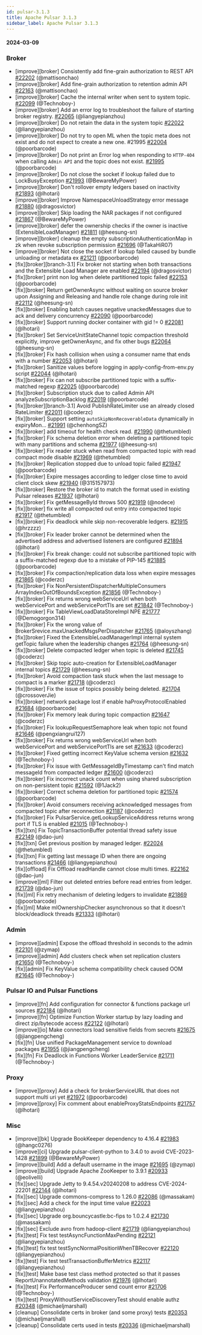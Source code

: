 ```yaml
---
id: pulsar-3.1.3
title: Apache Pulsar 3.1.3
sidebar_label: Apache Pulsar 3.1.3
---
```


#### 2024-03-09

### Broker

- [improve][broker] Consistently add fine-grain authorization to REST API [#22202](https://github.com/apache/pulsar/pull/22202) (@mattisonchao)
- [improve][broker] Add fine-grain authorization to retention admin API [#22163](https://github.com/apache/pulsar/pull/22163) (@mattisonchao)
- [improve][broker] Cache the internal writer when sent to system topic. [#22099](https://github.com/apache/pulsar/pull/22099) (@Technoboy-)
- [improve][broker] Add an error log to troubleshoot the failure of starting broker registry. [#22065](https://github.com/apache/pulsar/pull/22065) (@liangyepianzhou)
- [improve][broker] Do not retain the data in the system topic [#22022](https://github.com/apache/pulsar/pull/22022) (@liangyepianzhou)
- [improve][broker] Do not try to open ML when the topic meta does not exist and do not expect to create a new one. #21995 [#22004](https://github.com/apache/pulsar/pull/22004) (@poorbarcode)
- [improve][broker] Do not print an Error log when responding to `HTTP-404` when calling `Admin API` and the topic does not exist. [#21995](https://github.com/apache/pulsar/pull/21995) (@poorbarcode)
- [improve][broker] Do not close the socket if lookup failed due to LockBusyException [#21993](https://github.com/apache/pulsar/pull/21993) (@BewareMyPower)
- [improve][broker] Don't rollover empty ledgers based on inactivity [#21893](https://github.com/apache/pulsar/pull/21893) (@lhotari)
- [improve][broker] Improve NamespaceUnloadStrategy error message [#21880](https://github.com/apache/pulsar/pull/21880) (@dragosvictor)
- [improve][broker] Skip loading the NAR packages if not configured [#21867](https://github.com/apache/pulsar/pull/21867) (@BewareMyPower)
- [improve][broker] defer the ownership checks if the owner is inactive (ExtensibleLoadManager) [#21811](https://github.com/apache/pulsar/pull/21811) (@heesung-sn)
- [improve][broker] cleanup the empty subscriptionAuthenticationMap in zk when revoke subscription permission [#21696](https://github.com/apache/pulsar/pull/21696) (@TakaHiR07)
- [improve][broker] Not close the socket if lookup failed caused by bundle unloading or metadata ex [#21211](https://github.com/apache/pulsar/pull/21211) (@poorbarcode)
- [fix][broker][branch-3.1] Fix broker not starting when both transactions and the Extensible Load Manager are enabled [#22194](https://github.com/apache/pulsar/pull/22194) (@dragosvictor)
- [fix][broker] print non log when delete partitioned topic failed [#22153](https://github.com/apache/pulsar/pull/22153) (@poorbarcode)
- [fix][broker] Return getOwnerAsync without waiting on source broker upon Assigning and Releasing and handle role change during role init [#22112](https://github.com/apache/pulsar/pull/22112) (@heesung-sn)
- [fix][broker] Enabling batch causes negative unackedMessages due to ack and delivery concurrency [#22090](https://github.com/apache/pulsar/pull/22090) (@poorbarcode)
- [fix][broker] Support running docker container with gid != 0 [#22081](https://github.com/apache/pulsar/pull/22081) (@lhotari)
- [fix][broker] Set ServiceUnitStateChannel topic compaction threshold explicitly, improve getOwnerAsync, and fix other bugs [#22064](https://github.com/apache/pulsar/pull/22064) (@heesung-sn)
- [fix][broker] Fix hash collision when using a consumer name that ends with a number [#22053](https://github.com/apache/pulsar/pull/22053) (@lhotari)
- [fix][broker] Sanitize values before logging in apply-config-from-env.py script [#22044](https://github.com/apache/pulsar/pull/22044) (@lhotari)
- [fix][broker] Fix can not subscribe partitioned topic with a suffix-matched regexp [#22025](https://github.com/apache/pulsar/pull/22025) (@poorbarcode)
- [fix][broker] Subscription stuck due to called Admin API analyzeSubscriptionBacklog [#22019](https://github.com/apache/pulsar/pull/22019) (@poorbarcode)
- [fix][broker][branch-3.1] Avoid PublishRateLimiter use an already closed RateLimiter [#22011](https://github.com/apache/pulsar/pull/22011) (@coderzc)
- [fix][broker] Support setting `autoSkipNonRecoverableData` dynamically in expiryMon… [#21991](https://github.com/apache/pulsar/pull/21991) (@chenhongSZ)
- [fix][broker] add timeout for health check read. [#21990](https://github.com/apache/pulsar/pull/21990) (@thetumbled)
- [fix][broker] Fix schema deletion error when deleting a partitioned topic with many partitions and schema [#21977](https://github.com/apache/pulsar/pull/21977) (@heesung-sn)
- [fix][broker] Fix reader stuck when read from compacted topic with read compact mode disable [#21969](https://github.com/apache/pulsar/pull/21969) (@thetumbled)
- [fix][broker] Replication stopped due to unload topic failed [#21947](https://github.com/apache/pulsar/pull/21947) (@poorbarcode)
- [fix][broker] Expire messages according to ledger close time to avoid client clock skew [#21940](https://github.com/apache/pulsar/pull/21940) (@315157973)
- [fix][broker] Restore the broker id to match the format used in existing Pulsar releases [#21937](https://github.com/apache/pulsar/pull/21937) (@lhotari)
- [fix][broker] Fix getMessageById throws 500 [#21919](https://github.com/apache/pulsar/pull/21919) (@nodece)
- [fix][broker] fix write all compacted out entry into compacted topic [#21917](https://github.com/apache/pulsar/pull/21917) (@thetumbled)
- [fix][broker] Fix deadlock while skip non-recoverable ledgers. [#21915](https://github.com/apache/pulsar/pull/21915) (@hrzzzz)
- [fix][broker] Fix leader broker cannot be determined when the advertised address and advertised listeners are configured [#21894](https://github.com/apache/pulsar/pull/21894) (@lhotari)
- [fix][broker] Fix break change: could not subscribe partitioned topic with a suffix-matched regexp due to a mistake of PIP-145 [#21885](https://github.com/apache/pulsar/pull/21885) (@poorbarcode)
- [fix][broker] Fix compaction/replication data loss when expire messages [#21865](https://github.com/apache/pulsar/pull/21865) (@coderzc)
- [fix][broker] Fix NonPersistentDispatcherMultipleConsumers ArrayIndexOutOfBoundsException [#21856](https://github.com/apache/pulsar/pull/21856) (@Technoboy-)
- [fix][broker] Fix returns wrong webServiceUrl when both webServicePort and webServicePortTls are set [#21842](https://github.com/apache/pulsar/pull/21842) (@Technoboy-)
- [fix][broker] Fix TableViewLoadDataStoreImpl NPE [#21777](https://github.com/apache/pulsar/pull/21777) (@Demogorgon314)
- [fix][broker] Fix the wrong value of BrokerSrevice.maxUnackedMsgsPerDispatcher [#21765](https://github.com/apache/pulsar/pull/21765) (@aloyszhang)
- [fix][broker] Fixed the ExtensibleLoadManagerImpl internal system getTopic failure when the leadership changes [#21764](https://github.com/apache/pulsar/pull/21764) (@heesung-sn)
- [fix][broker] Delete compacted ledger when topic is deleted [#21745](https://github.com/apache/pulsar/pull/21745) (@coderzc)
- [fix][broker] Skip topic auto-creation for ExtensibleLoadManager internal topics [#21729](https://github.com/apache/pulsar/pull/21729) (@heesung-sn)
- [fix][broker] Avoid compaction task stuck when the last message to compact is a marker [#21718](https://github.com/apache/pulsar/pull/21718) (@coderzc)
- [fix][broker] Fix the issue of topics possibly being deleted. [#21704](https://github.com/apache/pulsar/pull/21704) (@crossoverJie)
- [fix][broker] network package lost if enable haProxyProtocolEnabled [#21684](https://github.com/apache/pulsar/pull/21684) (@poorbarcode)
- [fix][broker] Fix memory leak during topic compaction [#21647](https://github.com/apache/pulsar/pull/21647) (@coderzc)
- [fix][broker] Fix lookupRequestSemaphore leak when topic not found [#21646](https://github.com/apache/pulsar/pull/21646) (@pengxiangrui127)
- [fix][broker] Fix returns wrong webServiceUrl when both webServicePort and webServicePortTls are set [#21633](https://github.com/apache/pulsar/pull/21633) (@coderzc)
- [fix][broker] Fixed getting incorrect KeyValue schema version [#21632](https://github.com/apache/pulsar/pull/21632) (@Technoboy-)
- [fix][broker] Fix issue with GetMessageIdByTimestamp can't find match messageId from compacted ledger [#21600](https://github.com/apache/pulsar/pull/21600) (@coderzc)
- [fix][broker] Fix incorrect unack count when using shared subscription on non-persistent topic [#21592](https://github.com/apache/pulsar/pull/21592) (@1Jack2)
- [fix][broker] Correct schema deletion for partitioned topic [#21574](https://github.com/apache/pulsar/pull/21574) (@poorbarcode)
- [fix][broker] Avoid consumers receiving acknowledged messages from compacted topic after reconnection [#21187](https://github.com/apache/pulsar/pull/21187) (@coderzc)
- [fix][broker] Fix PulsarService.getLookupServiceAddress returns wrong port if TLS is enabled [#21015](https://github.com/apache/pulsar/pull/21015) (@Technoboy-)
- [fix][txn] Fix TopicTransactionBuffer potential thread safety issue [#22149](https://github.com/apache/pulsar/pull/22149) (@dao-jun)
- [fix][txn] Get previous position by managed ledger. [#22024](https://github.com/apache/pulsar/pull/22024) (@thetumbled)
- [fix][txn] Fix getting last message ID when there are ongoing transactions [#21466](https://github.com/apache/pulsar/pull/21466) (@liangyepianzhou)
- [fix][offload] Fix Offload readHandle cannot close multi times. [#22162](https://github.com/apache/pulsar/pull/22162) (@dao-jun)
- [improve][ml] Filter out deleted entries before read entries from ledger. [#21739](https://github.com/apache/pulsar/pull/21739) (@dao-jun)
- [fix][ml] Fix retry mechanism of deleting ledgers to invalidate [#21869](https://github.com/apache/pulsar/pull/21869) (@poorbarcode)
- [fix][ml] Make mlOwnershipChecker asynchronous so that it doesn't block/deadlock threads [#21333](https://github.com/apache/pulsar/pull/21333) (@lhotari)

### Admin

- [improve][admin] Expose the offload threshold in seconds to the admin [#22101](https://github.com/apache/pulsar/pull/22101) (@zymap)
- [improve][admin] Add clusters check when set replication clusters [#21650](https://github.com/apache/pulsar/pull/21650) (@Technoboy-)
- [fix][admin] Fix KeyValue schema compatibility check caused OOM [#21645](https://github.com/apache/pulsar/pull/21645) (@Technoboy-)

### Pulsar IO and Pulsar Functions

- [improve][fn] Add configuration for connector & functions package url sources [#22184](https://github.com/apache/pulsar/pull/22184) (@lhotari)
- [improve][fn] Optimize Function Worker startup by lazy loading and direct zip/bytecode access [#22122](https://github.com/apache/pulsar/pull/22122) (@lhotari)
- [improve][io] Make connectors load sensitive fields from secrets [#21675](https://github.com/apache/pulsar/pull/21675) (@jiangpengcheng)
- [fix][fn] Use unified PackageManagement service to download packages [#21955](https://github.com/apache/pulsar/pull/21955) (@jiangpengcheng)
- [fix][fn] Fix Deadlock in Functions Worker LeaderService [#21711](https://github.com/apache/pulsar/pull/21711) (@Technoboy-)

### Proxy

- [improve][proxy] Add a check for brokerServiceURL that does not support multi uri yet [#21972](https://github.com/apache/pulsar/pull/21972) (@poorbarcode)
- [improve][proxy] Fix comment about enableProxyStatsEndpoints [#21757](https://github.com/apache/pulsar/pull/21757) (@lhotari)

### Misc

- [improve][bk] Upgrade BookKeeper dependency to 4.16.4 [#21983](https://github.com/apache/pulsar/pull/21983) (@hangc0276)
- [improve][ci] Upgrade pulsar-client-python to 3.4.0 to avoid CVE-2023-1428 [#21899](https://github.com/apache/pulsar/pull/21899) (@BewareMyPower)
- [improve][build] Add a default username in the image [#21695](https://github.com/apache/pulsar/pull/21695) (@zymap)
- [improve][build] Upgrade Apache ZooKeeper to 3.9.1 [#20933](https://github.com/apache/pulsar/pull/20933) (@eolivelli)
- [fix][sec] Upgrade Jetty to 9.4.54.v20240208 to address CVE-2024-22201 [#22144](https://github.com/apache/pulsar/pull/22144) (@lhotari)
- [fix][sec] Upgrade commons-compress to 1.26.0 [#22086](https://github.com/apache/pulsar/pull/22086) (@massakam)
- [fix][sec] Add a check for the input time value [#22023](https://github.com/apache/pulsar/pull/22023) (@liangyepianzhou)
- [fix][sec] Upgrade org.bouncycastle:bc-fips to 1.0.2.4 [#21730](https://github.com/apache/pulsar/pull/21730) (@massakam)
- [fix][sec] Exclude avro from hadoop-client [#21719](https://github.com/apache/pulsar/pull/21719) (@liangyepianzhou)
- [fix][test] Fix test testAsyncFunctionMaxPending [#22121](https://github.com/apache/pulsar/pull/22121) (@liangyepianzhou)
- [fix][test] fix test testSyncNormalPositionWhenTBRecover [#22120](https://github.com/apache/pulsar/pull/22120) (@liangyepianzhou)
- [fix][test] Fix test testTransactionBufferMetrics [#22117](https://github.com/apache/pulsar/pull/22117) (@liangyepianzhou)
- [fix][test] Make base test class method protected so that it passes ReportUnannotatedMethods validation [#21976](https://github.com/apache/pulsar/pull/21976) (@lhotari)
- [fix][test] Fix PerformanceProducer send count error [#21706](https://github.com/apache/pulsar/pull/21706) (@Technoboy-)
- [fix][test] ProxyWithoutServiceDiscoveryTest should enable authz [#20348](https://github.com/apache/pulsar/pull/20348) (@michaeljmarshall)
- [cleanup] Consolidate certs in broker (and some proxy) tests [#20353](https://github.com/apache/pulsar/pull/20353) (@michaeljmarshall)
- [cleanup] Consolidate certs used in tests [#20336](https://github.com/apache/pulsar/pull/20336) (@michaeljmarshall)
